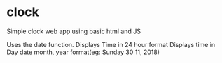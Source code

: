 # clock
Simple clock web app using basic html and JS

Uses the date function.
Displays Time in 24 hour format
Displays time in Day date month, year format(eg: Sunday 30 11, 2018)
